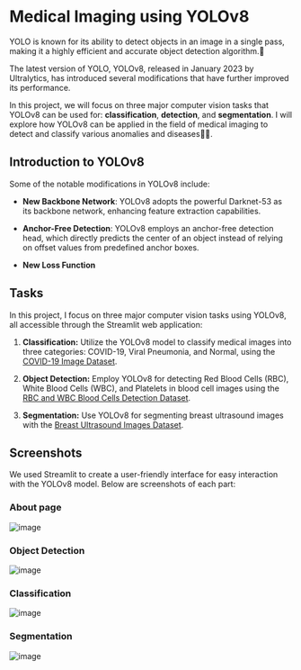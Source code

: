
# Medical Imaging using YOLOv8

YOLO is known for its ability to detect objects in an image in a single pass, making it a highly efficient and accurate object detection algorithm.🎯

The latest version of YOLO, YOLOv8, released in January 2023 by Ultralytics, has introduced several modifications that have further improved its performance.

In this project, we will focus on three major computer vision tasks that YOLOv8 can be used for: **classification**, **detection**, and **segmentation**. I will explore how YOLOv8 can be applied in the field of medical imaging to detect and classify various anomalies and diseases🧪💊.


## Introduction to YOLOv8
Some of the notable modifications in YOLOv8 include:

- **New Backbone Network**: YOLOv8 adopts the powerful Darknet-53 as its backbone network, enhancing feature extraction capabilities.

- **Anchor-Free Detection**: YOLOv8 employs an anchor-free detection head, which directly predicts the center of an object instead of relying on offset values from predefined anchor boxes.

- **New Loss Function**

## Tasks

In this project, I focus on three major computer vision tasks using YOLOv8, all accessible through the Streamlit web application:

1. **Classification:** Utilize the YOLOv8 model to classify medical images into three categories: COVID-19, Viral Pneumonia, and Normal, using the [COVID-19 Image 
Dataset](https://www.kaggle.com/datasets/pranavraikokte/covid19-image-dataset).

2. **Object Detection:** Employ YOLOv8 for detecting Red Blood Cells (RBC), White Blood Cells (WBC), and Platelets in blood cell images using the [RBC and WBC Blood Cells Detection 
Dataset](https://universe.roboflow.com/tfg-2nmge/yolo-yejbs).

3. **Segmentation:** Use YOLOv8 for segmenting breast ultrasound images with the [Breast Ultrasound Images Dataset](https://www.kaggle.com/datasets/aryashah2k/breast-ultrasound-images-dataset).

## Screenshots

We used Streamlit to create a user-friendly interface for easy interaction with the YOLOv8 model. Below are screenshots of each part:

### About page
![image](https://github.com/user-attachments/assets/3bdb1796-30df-4602-9020-97cfa96b022c)



### Object Detection
![image](https://github.com/user-attachments/assets/b461622e-894b-4804-a241-3cab45d7bf09)



### Classification
![image](https://github.com/user-attachments/assets/f056eac5-ded3-4ed1-90ae-0e60e3e8acc2)


### Segmentation
![image](https://github.com/user-attachments/assets/2368535d-5109-45ab-b2ac-75cd49030aa3)

